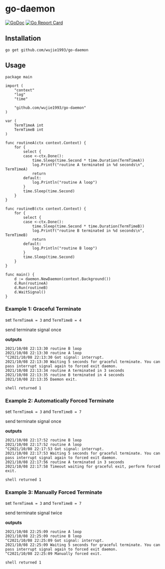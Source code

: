 # go-daemon

[![GoDoc](https://godoc.org/github.com/wujie1993/go-daemon?status.svg)](https://godoc.org/github.com/wujie1993/go-daemon)
[![Go Report Card](https://goreportcard.com/badge/github.com/wujie1993/go-daemon)](https://goreportcard.com/report/github.com/wujie1993/go-daemon)

## Installation

```
go get github.com/wujie1993/go-daemon
```

## Usage

```
package main

import (
	"context"
	"log"
	"time"

	"github.com/wujie1993/go-daemon"
)

var (
	TermTimeA int
	TermTimeB int
)

func routineA(ctx context.Context) {
	for {
		select {
		case <-ctx.Done():
			time.Sleep(time.Second * time.Duration(TermTimeA))
			log.Printf("routine A terminated in %d seconds\n", TermTimeA)
			return
		default:
			log.Println("routine A loop")
		}
		time.Sleep(time.Second)
	}
}

func routineB(ctx context.Context) {
	for {
		select {
		case <-ctx.Done():
			time.Sleep(time.Second * time.Duration(TermTimeB))
			log.Printf("routine B terminated in %d seconds\n", TermTimeB)
			return
		default:
			log.Println("routine B loop")
		}
		time.Sleep(time.Second)
	}
}

func main() {
	d := daemon.NewDaemon(context.Background())
	d.Run(routineA)
	d.Run(routineB)
	d.WaitSignal()
}
```

### Example 1: Graceful Terminate

set `TermTimeA = 3` and `TermTimeB = 4`

send terminate signal once

**outputs**

```
2021/10/08 22:13:30 routine B loop
2021/10/08 22:13:30 routine A loop
^C2021/10/08 22:13:30 Got signal: interrupt.
2021/10/08 22:13:30 Waiting 5 seconds for graceful terminate. You can pass interrupt signal again to forced exit daemon.
2021/10/08 22:13:34 routine A terminated in 3 seconds
2021/10/08 22:13:35 routine B terminated in 4 seconds
2021/10/08 22:13:35 Daemon exit.

shell returned 1
```

### Example 2: Automatically Forced Terminate

set `TermTimeA = 3` and `TermTimeB = 7`

send terminate signal once

**outputs**

```
2021/10/08 22:17:52 routine B loop
2021/10/08 22:17:52 routine A loop
^C2021/10/08 22:17:53 Got signal: interrupt.
2021/10/08 22:17:53 Waiting 5 seconds for graceful terminate. You can pass interrupt signal again to forced exit daemon.
2021/10/08 22:17:56 routine A terminated in 3 seconds
2021/10/08 22:17:58 Timeout waiting for graceful exit, perform forced exit.

shell returned 1
```

### Example 3: Manually Forced Terminate

set `TermTimeA = 3` and `TermTimeB = 7`

send terminate signal twice

**outputs**

```
2021/10/08 22:25:09 routine A loop
2021/10/08 22:25:09 routine B loop
^C2021/10/08 22:25:09 Got signal: interrupt.
2021/10/08 22:25:09 Waiting 5 seconds for graceful terminate. You can pass interrupt signal again to forced exit daemon.
^C2021/10/08 22:25:09 Manually forced exit.

shell returned 1
```

